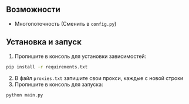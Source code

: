 ## Возможности
- Многопоточность (Сменить в `config.py`)
## Установка и запуск
1. Пропишите в консоль для установки зависимостей:
```cmd
pip install -r requirements.txt
```
2. В файл `proxies.txt` запишите свои прокси, каждые с новой строки
3. Пропишите в консоль для запуска:
```cmd
python main.py
```